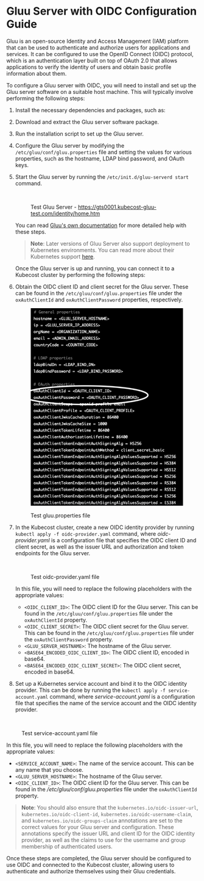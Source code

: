 # Gluu Server with OIDC Configuration Guide

Gluu is an open-source Identity and Access Management (IAM) platform that can be used to authenticate and authorize users for applications and services. It can be configured to use the OpenID Connect (OIDC) protocol, which is an authentication layer built on top of OAuth 2.0 that allows applications to verify the identity of users and obtain basic profile information about them.

To configure a Gluu server with OIDC, you will need to install and set up the Gluu server software on a suitable host machine. This will typically involve performing the following steps:

1. Install the necessary dependencies and packages, such as:&#x20;
2. Download and extract the Gluu server software package.
3. Run the installation script to set up the Gluu server.
4. Configure the Gluu server by modifying the `/etc/gluu/conf/gluu.properties` file and setting the values for various properties, such as the hostname, LDAP bind password, and OAuth keys.
5. Start the Gluu server by running the `/etc/init.d/gluu-serverd start` command.

    <figure><img src="https://lh3.googleusercontent.com/AK3iXMaG5oO4l1n7CFfrZwPFAF5KbwfFW9NH-OIbHFC7VLAp6hYLIpPM0Ufxrf2QmYhjZEk2tvqt-wGQwlqdMq6SLvkiyzPnMjLWJnjfkqAkewvOkBV51d9hYtkP_djNhFk4qtF_VBS22PlYYWaiLSDjHuzFITnwj0PXf3EiG3A9ZRIU52m2sJ9Ew7gv" alt=""><figcaption><p>Test Gluu Server - <a href="https://gts0001.kubecost-gluu-test.com/identity/home.htm">https://gts0001.kubecost-gluu-test.com/identity/home.htm</a></p></figcaption></figure>

    You can read [Gluu's own documentation](https://gluu.org/docs/gluu-server/) for more detailed help with these steps.

    > **Note**: Later versions of Gluu Server also support deployment to Kubernetes environments. You can read more about their Kubernetes support [here](https://gluu.org/docs/gluu-server/installation-guide/install-kubernetes/).

    Once the Gluu server is up and running, you can connect it to a Kubecost cluster by performing the following steps:

6. Obtain the OIDC client ID and client secret for the Gluu server. These can be found in the `/etc/gluu/conf/gluu.properties` file under the `oxAuthClientId` and `oxAuthClientPassword` properties, respectively.

    <figure><img src="images/gluu-properties.png" alt=""><figcaption><p>Test gluu.properties file</p></figcaption></figure>

7.  In the Kubecost cluster, create a new OIDC identity provider by running `kubectl apply -f oidc-provider.yaml` command, where _oidc-provider.yaml_ is a configuration file that specifies the OIDC client ID and client secret, as well as the issuer URL and authorization and token endpoints for the Gluu server.

    <figure><img src="https://lh5.googleusercontent.com/SyH8YK5C6rHpWtD1cD2xOs6Guxs-GrKAo6krHoyZnuEMVUZP3aXdp2aVrIASvB2bGBkLsoq_ZgdRlY-yvlMvrQk-MzCF-tdAajQOxOch1Ujnq5endiUFcWdFYCSUTQ307QabFeRYw_GicOfkQRoSGHZbpqZDf3wrK5cx_q7V283tLG-FoA9e3pg_ny2Z" alt=""><figcaption><p>Test oidc-provider.yaml file</p></figcaption></figure>

    In this file, you will need to replace the following placeholders with the appropriate values:

    * `<OIDC_CLIENT_ID>`: The OIDC client ID for the Gluu server. This can be found in the `/etc/gluu/conf/gluu.properties` file under the `oxAuthClientId` property.
    * `<OIDC_CLIENT_SECRET>`: The OIDC client secret for the Gluu server. This can be found in the `/etc/gluu/conf/gluu.properties` file under the `oxAuthClientPassword` property.
    * `<GLUU_SERVER_HOSTNAME>`: The hostname of the Gluu server.
    * `<BASE64_ENCODED_OIDC_CLIENT_ID>`: The OIDC client ID, encoded in base64.
    * `<BASE64_ENCODED_OIDC_CLIENT_SECRET>`: The OIDC client secret, encoded in base64.               &#x20;

8. Set up a Kubernetes service account and bind it to the OIDC identity provider. This can be done by running the `kubectl apply -f service-account.yaml` command, where _service-account.yaml_ is a configuration file that specifies the name of the service account and the OIDC identity provider.

<figure><img src="https://lh5.googleusercontent.com/Mt0gnNAJ1fytSQUS3IgtIp6sYaJuJoR1geWSw5Dp7KiMwUNlbv7qtN82PNFLr_3720lCcqiymMpDbc0ZXkFlJEEvRcfvsF8rsXc33k19j6fHeuLX7SQnaLlKzQvBSO0ni1v-nMUN0vlDxaBq83AF2uj754Uz4ZaMt0gvRZvP0L7j2vsPQiS0e_YSoTbK" alt=""><figcaption><p>Test service-account.yaml file</p></figcaption></figure>

In this file, you will need to replace the following placeholders with the appropriate values:

* `<SERVICE_ACCOUNT_NAME>`: The name of the service account. This can be any name that you choose.
* `<GLUU_SERVER_HOSTNAME>`: The hostname of the Gluu server.
* `<OIDC_CLIENT_ID>`: The OIDC client ID for the Gluu server. This can be found in the _/etc/gluu/conf/gluu.properties_ file under the `oxAuthClientId` property.

> &#x20;**Note**: You should also ensure that the `kubernetes.io/oidc-issuer-url`, `kubernetes.io/oidc-client-id`, `kubernetes.io/oidc-username-claim`, and `kubernetes.io/oidc-groups-claim` annotations are set to the correct values for your Gluu server and configuration. These annotations specify the issuer URL and client ID for the OIDC identity provider, as well as the claims to use for the username and group membership of authenticated users.

Once these steps are completed, the Gluu server should be configured to use OIDC and connected to the Kubecost cluster, allowing users to authenticate and authorize themselves using their Gluu credentials.

